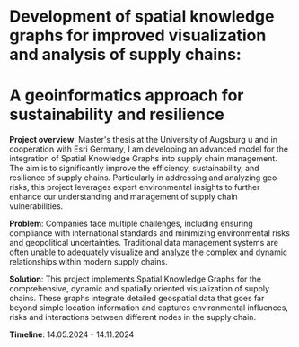 # Development of spatial knowledge graphs for improved visualization and analysis of supply chains:
# A geoinformatics approach for sustainability and resilience

**Project overview**: Master's thesis at the University of Augsburg u and in cooperation with Esri Germany, I am developing an advanced model for the integration of 
Spatial Knowledge Graphs into supply chain management. The aim is to significantly improve the efficiency, sustainability, and resilience of supply chains. 
Particularly in addressing and analyzing geo-risks, this project leverages expert environmental insights to further enhance our understanding and management of 
supply chain vulnerabilities.

**Problem**: Companies face multiple challenges, including ensuring compliance with international standards and minimizing environmental risks and geopolitical uncertainties. 
Traditional data management systems are often unable to adequately visualize and analyze the complex and dynamic relationships within modern supply chains.

**Solution**: This project implements Spatial Knowledge Graphs for the comprehensive, dynamic and spatially oriented visualization of supply chains. 
These graphs integrate detailed geospatial data that goes far beyond simple location information and captures environmental influences, risks and interactions between different nodes in the supply chain.

**Timeline**: 14.05.2024 - 14.11.2024
